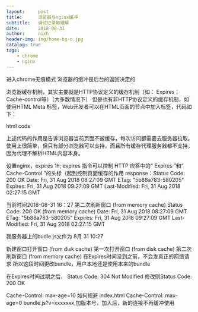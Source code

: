 ```yaml
---
layout:     post
title:      浏览器与nginx缓冲
subtitle:   调试记录和理解
date:       2018-08-31
author:     nixh
header-img: img/home-bg-o.jpg
catalog: true
tags:
    - chrome
    - nginx
---
```

进入chrome无痕模式
浏览器的缓冲是后台的返回决定的

浏览器缓存机制，其实主要就是HTTP协议定义的缓存机制（如： Expires； Cache-control等）（大多数情况下）
但是也有非HTTP协议定义的缓存机制，如使用HTML Meta 标签，Web开发者可以在HTML页面的<head>节点中加入<meta>标签，代码如下：

html code

<META HTTP-EQUIV="Pragma" CONTENT="no-cache">

上述代码的作用是告诉浏览器当前页面不被缓存，每次访问都需要去服务器拉取。使用上很简单，但只有部分浏览器可以支持，而且所有缓存代理服务器都不支持，因为代理不解析HTML内容本身。


设置nginx，expires 1h;
expires 指令可以控制 HTTP 应答中的“ Expires ”和“ Cache-Control ”的头标（起到控制页面缓存的作用
response：Status Code: 200 OK
Date: Fri, 31 Aug 2018 08:27:09 GMT
ETag: "5b88a783-580205"
Expires: Fri, 31 Aug 2018 09:27:09 GMT
Last-Modified: Fri, 31 Aug 2018 02:27:15 GMT

当前时间2018-08-31 16：27
第二次刷新窗口 (from memory cache)
Status Code: 200 OK (from memory cache)
Date: Fri, 31 Aug 2018 08:27:09 GMT
ETag: "5b88a783-580205"
Expires: Fri, 31 Aug 2018 09:27:09 GMT
Last-Modified: Fri, 31 Aug 2018 02:27:15 GMT

我服务器上的budle.js文件为 8月  31 10:27

新建窗口打开窗口 (from disk cache)
第一次打开窗口 (from disk cache)
第二次刷新窗口 (from memory cache)
在Expires时间没到之前，不会发真正的网络请求
所以这段时间更改bundle，用户本地还是使用本来的bundle

在Expires时间过期之后，
Status Code: 304 Not Modified
修改则Status Code: 200 OK

Cache-Control: max-age=10
如何规避
index.html Cache-Control: max-age=0
bundle.js?v=xxxxxxx,加版本号，加入后，新的连接不再缓冲使用
